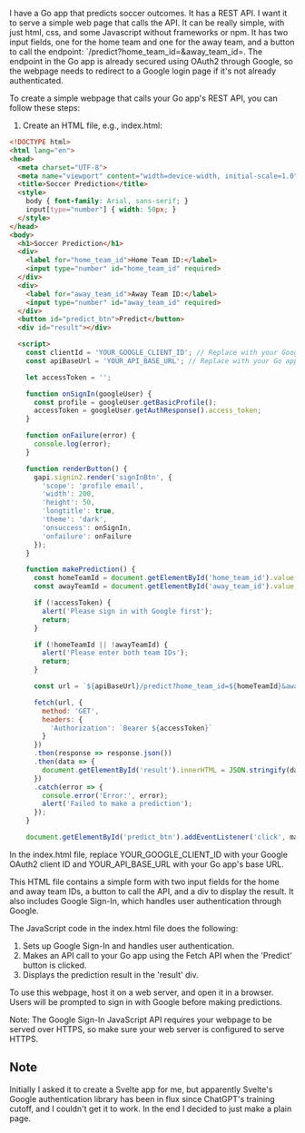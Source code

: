 I have a Go app that predicts soccer outcomes. It has a REST API. I want it to serve a simple web page that calls the API. It can be really simple, with just html, css, and some Javascript without frameworks or npm. It has two input fields, one for the home team and one for the away team, and a button to call the endpoint: `/predict?home_team_id=<num>&away_team_id=<num>. The endpoint in the Go app is already secured using OAuth2 through Google, so the webpage needs to redirect to a Google login page if it's not already authenticated.

To create a simple webpage that calls your Go app's REST API, you can follow these steps:

1. Create an HTML file, e.g., index.html:

```html
<!DOCTYPE html>
<html lang="en">
<head>
  <meta charset="UTF-8">
  <meta name="viewport" content="width=device-width, initial-scale=1.0">
  <title>Soccer Prediction</title>
  <style>
    body { font-family: Arial, sans-serif; }
    input[type="number"] { width: 50px; }
  </style>
</head>
<body>
  <h1>Soccer Prediction</h1>
  <div>
    <label for="home_team_id">Home Team ID:</label>
    <input type="number" id="home_team_id" required>
  </div>
  <div>
    <label for="away_team_id">Away Team ID:</label>
    <input type="number" id="away_team_id" required>
  </div>
  <button id="predict_btn">Predict</button>
  <div id="result"></div>

  <script>
    const clientId = 'YOUR_GOOGLE_CLIENT_ID'; // Replace with your Google OAuth2 client ID
    const apiBaseUrl = 'YOUR_API_BASE_URL'; // Replace with your Go app's base URL

    let accessToken = '';

    function onSignIn(googleUser) {
      const profile = googleUser.getBasicProfile();
      accessToken = googleUser.getAuthResponse().access_token;
    }

    function onFailure(error) {
      console.log(error);
    }

    function renderButton() {
      gapi.signin2.render('signInBtn', {
        'scope': 'profile email',
        'width': 200,
        'height': 50,
        'longtitle': true,
        'theme': 'dark',
        'onsuccess': onSignIn,
        'onfailure': onFailure
      });
    }

    function makePrediction() {
      const homeTeamId = document.getElementById('home_team_id').value;
      const awayTeamId = document.getElementById('away_team_id').value;

      if (!accessToken) {
        alert('Please sign in with Google first');
        return;
      }

      if (!homeTeamId || !awayTeamId) {
        alert('Please enter both team IDs');
        return;
      }

      const url = `${apiBaseUrl}/predict?home_team_id=${homeTeamId}&away_team_id=${awayTeamId}`;

      fetch(url, {
        method: 'GET',
        headers: {
          'Authorization': `Bearer ${accessToken}`
        }
      })
      .then(response => response.json())
      .then(data => {
        document.getElementById('result').innerHTML = JSON.stringify(data);
      })
      .catch(error => {
        console.error('Error:', error);
        alert('Failed to make a prediction');
      });
    }

    document.getElementById('predict_btn').addEventListener('click', makePrediction);
```

In the index.html file, replace YOUR_GOOGLE_CLIENT_ID with your Google OAuth2 client ID and YOUR_API_BASE_URL with your Go app's base URL.

This HTML file contains a simple form with two input fields for the home and away team IDs, a button to call the API, and a div to display the result. It also includes Google Sign-In, which handles user authentication through Google.

The JavaScript code in the index.html file does the following:

1. Sets up Google Sign-In and handles user authentication.
2. Makes an API call to your Go app using the Fetch API when the 'Predict' button is clicked.
3. Displays the prediction result in the 'result' div.

To use this webpage, host it on a web server, and open it in a browser. Users will be prompted to sign in with Google before making predictions.

Note: The Google Sign-In JavaScript API requires your webpage to be served over HTTPS, so make sure your web server is configured to serve HTTPS.

## Note

Initially I asked it to create a Svelte app for me, but apparently Svelte's Google authentication library has been in flux since ChatGPT's training cutoff, and I couldn't get it to work. In the end I decided to just make a plain page.
